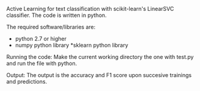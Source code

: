 Active Learning for text classification with scikit-learn's LinearSVC classifier.
The code is written in python.

The required software/libraries are:
* python 2.7 or higher
* numpy python library
*sklearn python library

Running the code:
Make the current working directory the one with test.py and run the file with python.

Output:
The output is the accuracy and F1 score upon succesive trainings and predictions.
